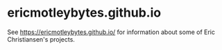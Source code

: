 # ericmotleybytes.github.io
See https://ericmotleybytes.github.io/ for information about some of
Eric Christiansen's projects.
